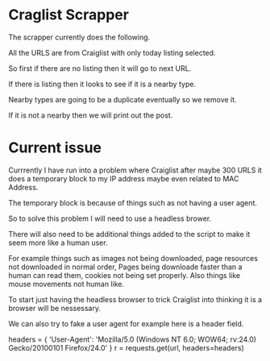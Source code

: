 # Craglist Scrapper

The scrapper currently does the following.

All the URLS are from Craiglist with only today listing selected.

So first if there are no listing then it will go to next URL.

If there is listing then it looks to see if it is a nearby type.

Nearby types are going to be a duplicate eventually so we remove it.

If it is not a nearby then we will print out the post.

# Current issue

Currrently I have run into a problem where Craiglist after maybe 300 URLS it does a temporary block to my IP address maybe even related to MAC Address. 

The temporary block is because of things such as not having a user agent.

So to solve this problem I will need to use a headless brower.

There will also need to be additional things added to the script to make it seem more like a human user.

For example things such as images not being downloaded, page resources not downloaded in normal order, Pages being downloade faster than a human can read them, cookies not being set properly. Also things like mouse movements not human like.

To start just having the headless browser to trick Craiglist into thinking it is a browser will be nessessary.

We can also try to fake a user agent for example here is a header field.

headers = { 'User-Agent': 'Mozilla/5.0 (Windows NT 6.0; WOW64; rv:24.0) Gecko/20100101 Firefox/24.0' }
r = requests.get(url, headers=headers)
